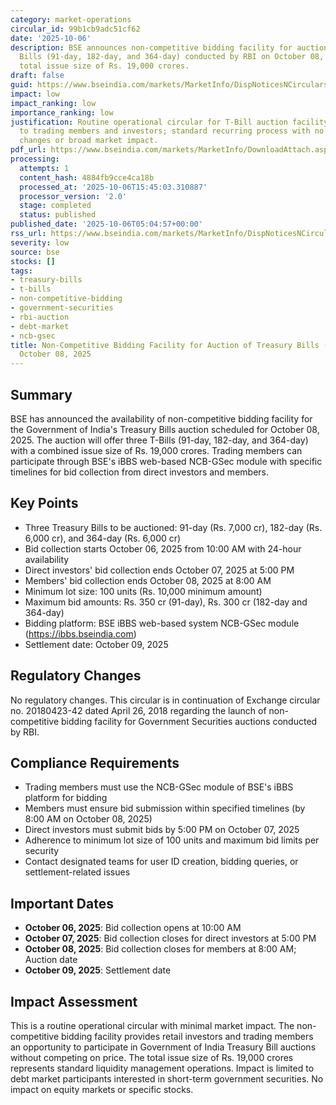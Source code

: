 ```yaml
---
category: market-operations
circular_id: 99b1cb9adc51cf62
date: '2025-10-06'
description: BSE announces non-competitive bidding facility for auction of three Treasury
  Bills (91-day, 182-day, and 364-day) conducted by RBI on October 08, 2025, with
  total issue size of Rs. 19,000 crores.
draft: false
guid: https://www.bseindia.com/markets/MarketInfo/DispNoticesNCirculars.aspx?Noticeid={0EA14187-18FE-4E0E-946A-F1A4CD9C995F}&noticeno=20251006-2&dt=10/06/2025&icount=2&totcount=64&flag=0
impact: low
impact_ranking: low
importance_ranking: low
justification: Routine operational circular for T-Bill auction facility available
  to trading members and investors; standard recurring process with no regulatory
  changes or broad market impact.
pdf_url: https://www.bseindia.com/markets/MarketInfo/DownloadAttach.aspx?id=20251006-2&attachedId=
processing:
  attempts: 1
  content_hash: 4884fb9cce4ca18b
  processed_at: '2025-10-06T15:45:03.310887'
  processor_version: '2.0'
  stage: completed
  status: published
published_date: '2025-10-06T05:04:57+00:00'
rss_url: https://www.bseindia.com/markets/MarketInfo/DispNoticesNCirculars.aspx?Noticeid={0EA14187-18FE-4E0E-946A-F1A4CD9C995F}&noticeno=20251006-2&dt=10/06/2025&icount=2&totcount=64&flag=0
severity: low
source: bse
stocks: []
tags:
- treasury-bills
- t-bills
- non-competitive-bidding
- government-securities
- rbi-auction
- debt-market
- ncb-gsec
title: Non-Competitive Bidding Facility for Auction of Treasury Bills (T-Bills) on
  October 08, 2025
---
```


## Summary

BSE has announced the availability of non-competitive bidding facility for the Government of India's Treasury Bills auction scheduled for October 08, 2025. The auction will offer three T-Bills (91-day, 182-day, and 364-day) with a combined issue size of Rs. 19,000 crores. Trading members can participate through BSE's iBBS web-based NCB-GSec module with specific timelines for bid collection from direct investors and members.

## Key Points

- Three Treasury Bills to be auctioned: 91-day (Rs. 7,000 cr), 182-day (Rs. 6,000 cr), and 364-day (Rs. 6,000 cr)
- Bid collection starts October 06, 2025 from 10:00 AM with 24-hour availability
- Direct investors' bid collection ends October 07, 2025 at 5:00 PM
- Members' bid collection ends October 08, 2025 at 8:00 AM
- Minimum lot size: 100 units (Rs. 10,000 minimum amount)
- Maximum bid amounts: Rs. 350 cr (91-day), Rs. 300 cr (182-day and 364-day)
- Bidding platform: BSE iBBS web-based system NCB-GSec module (https://ibbs.bseindia.com)
- Settlement date: October 09, 2025

## Regulatory Changes

No regulatory changes. This circular is in continuation of Exchange circular no. 20180423-42 dated April 26, 2018 regarding the launch of non-competitive bidding facility for Government Securities auctions conducted by RBI.

## Compliance Requirements

- Trading members must use the NCB-GSec module of BSE's iBBS platform for bidding
- Members must ensure bid submission within specified timelines (by 8:00 AM on October 08, 2025)
- Direct investors must submit bids by 5:00 PM on October 07, 2025
- Adherence to minimum lot size of 100 units and maximum bid limits per security
- Contact designated teams for user ID creation, bidding queries, or settlement-related issues

## Important Dates

- **October 06, 2025**: Bid collection opens at 10:00 AM
- **October 07, 2025**: Bid collection closes for direct investors at 5:00 PM
- **October 08, 2025**: Bid collection closes for members at 8:00 AM; Auction date
- **October 09, 2025**: Settlement date

## Impact Assessment

This is a routine operational circular with minimal market impact. The non-competitive bidding facility provides retail investors and trading members an opportunity to participate in Government of India Treasury Bill auctions without competing on price. The total issue size of Rs. 19,000 crores represents standard liquidity management operations. Impact is limited to debt market participants interested in short-term government securities. No impact on equity markets or specific stocks.